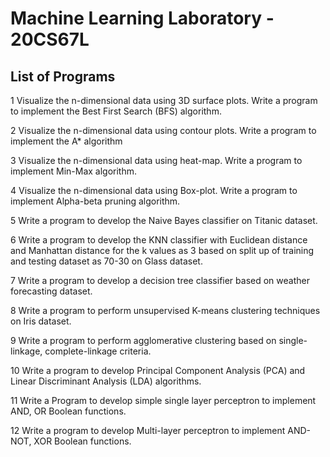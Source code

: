 # Machine Learning Laboratory - 20CS67L 

## List of Programs

1 Visualize the n-dimensional data using 3D surface plots.
Write a program to implement the Best First Search (BFS) algorithm.

2 Visualize the n-dimensional data using contour plots.
Write a program to implement the A* algorithm

3 Visualize the n-dimensional data using heat-map.
Write a program to implement Min-Max algorithm.

4 Visualize the n-dimensional data using Box-plot.
Write a program to implement Alpha-beta pruning algorithm.

5 Write a program to develop the Naive Bayes classifier on Titanic dataset.

6 Write a program to develop the KNN classifier with Euclidean distance and Manhattan 
distance for the k values as 3 based on split up of training and testing dataset as 70-30 on
Glass dataset.

7 Write a program to develop a decision tree classifier based on weather forecasting dataset.

8 Write a program to perform unsupervised K-means clustering techniques on Iris dataset.

9 Write a program to perform agglomerative clustering based on single-linkage, complete-linkage criteria.

10 Write a program to develop Principal Component Analysis (PCA) and Linear 
Discriminant Analysis (LDA) algorithms.

11 Write a Program to develop simple single layer perceptron to implement AND, OR 
Boolean functions.

12 Write a program to develop Multi-layer perceptron to implement AND-NOT, XOR 
Boolean functions.

